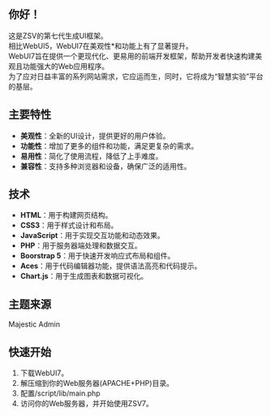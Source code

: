 ## 你好！
这是ZSV的第七代生成UI框架。  
相比WebUI5，WebUI7在美观性\*和功能上有了显著提升。  
WebUI7旨在提供一个更现代化、更易用的前端开发框架，帮助开发者快速构建美观且功能强大的Web应用程序。  
为了应对日益丰富的系列网站需求，它应运而生，同时，它将成为“智慧实验”平台的基层。  
## 主要特性
- **美观性**：全新的UI设计，提供更好的用户体验。
- **功能性**：增加了更多的组件和功能，满足更复杂的需求。
- **易用性**：简化了使用流程，降低了上手难度。
- **兼容性**：支持多种浏览器和设备，确保广泛的适用性。
## 技术
- **HTML**：用于构建网页结构。
- **CSS3**：用于样式设计和布局。
- **JavaScript**：用于实现交互功能和动态效果。
- **PHP**：用于服务器端处理和数据交互。
- **Boorstrap 5**：用于快速开发响应式布局和组件。
- **Aces**：用于代码编辑器功能，提供语法高亮和代码提示。
- **Chart.js**：用于生成图表和数据可视化。 
## 主题来源
Majestic Admin
## 快速开始
1. 下载WebUI7。
2. 解压缩到你的Web服务器(APACHE+PHP)目录。
3. 配置/script/lib/main.php
4. 访问你的Web服务器，并开始使用ZSV7。
